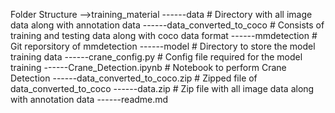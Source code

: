 Folder Structure
-->training_material
------data                           # Directory with all image data along with annotation data
------data_converted_to_coco         # Consists of training and testing data along with coco data format 
------mmdetection                    # Git reporsitory of mmdetection
------model                          # Directory to store the model training data
------crane_config.py                # Config file required for the model training
------Crane_Detection.ipynb          # Notebook to perform Crane Detection
------data_converted_to_coco.zip     # Zipped file of data_converted_to_coco
------data.zip                       # Zip file with all image data along with annotation data
------readme.md